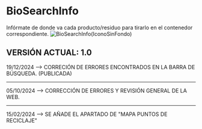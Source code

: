 # BioSearchInfo
Infórmate de donde va cada producto/residuo para tirarlo en el contenedor correspondiente.
![BioSearchInfo(IconoSinFondo)](https://github.com/AntonioRaaa/BioSearchInfo/assets/111454726/b0021e5a-6ad1-4bca-a200-46860adc31cf)

VERSIÓN ACTUAL: 1.0
----------------------------------------------
19/12/2024 --> CORRECIÓN DE ERRORES ENCONTRADOS EN LA BARRA DE BÚSQUEDA. (PUBLICADA)

----------------------------------------------
05/10/2024 --> CORRECCIÓN DE ERRORES Y REVISIÓN GENERAL DE LA WEB.

------------------------------------------------------------
15/02/2024 --> SE AÑADE EL APARTADO DE "MAPA PUNTOS DE RECICLAJE"
